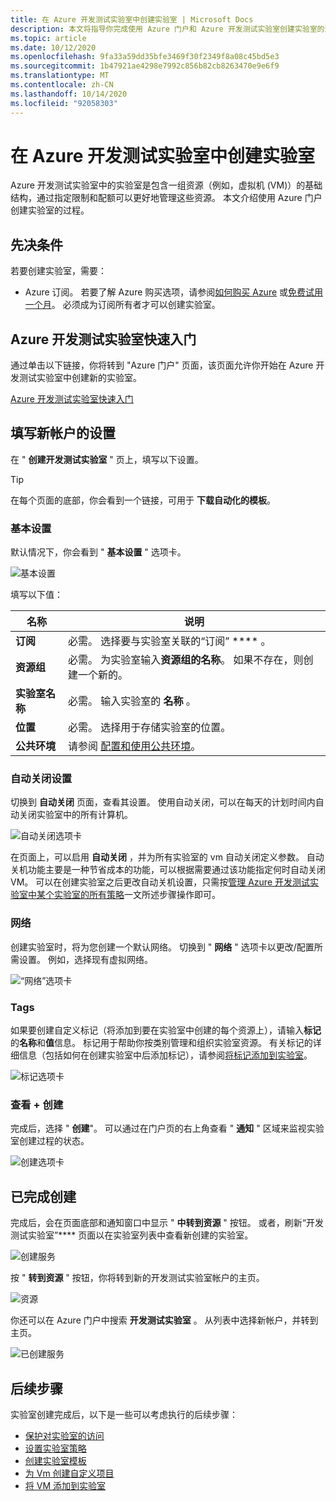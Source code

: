 ```yaml
---
title: 在 Azure 开发测试实验室中创建实验室 | Microsoft Docs
description: 本文将指导你完成使用 Azure 门户和 Azure 开发测试实验室创建实验室的过程。
ms.topic: article
ms.date: 10/12/2020
ms.openlocfilehash: 9fa33a59dd35bfe3469f30f2349f8a08c45bd5e3
ms.sourcegitcommit: 1b47921ae4298e7992c856b82cb8263470e9e6f9
ms.translationtype: MT
ms.contentlocale: zh-CN
ms.lasthandoff: 10/14/2020
ms.locfileid: "92058303"
---
```

# <a name="create-a-lab-in-azure-devtest-labs"></a>在 Azure 开发测试实验室中创建实验室

Azure 开发测试实验室中的实验室是包含一组资源（例如，虚拟机 (VM)）的基础结构，通过指定限制和配额可以更好地管理这些资源。 本文介绍使用 Azure 门户创建实验室的过程。

## <a name="prerequisites"></a>先决条件

若要创建实验室，需要：

* Azure 订阅。 若要了解 Azure 购买选项，请参阅[如何购买 Azure](https://azure.microsoft.com/pricing/purchase-options/) 或[免费试用一个月](https://azure.microsoft.com/pricing/free-trial/)。 必须成为订阅所有者才可以创建实验室。

## <a name="get-started-with-azure-devtest-labs-in-minutes"></a>Azure 开发测试实验室快速入门

通过单击以下链接，你将转到 "Azure 门户" 页面，该页面允许你开始在 Azure 开发测试实验室中创建新的实验室。

[Azure 开发测试实验室快速入门](https://go.microsoft.com/fwlink/?LinkID=627034&clcid=0x409)

## <a name="fill-out-settings-for-your-new-account"></a>填写新帐户的设置

在 " **创建开发测试实验室** " 页上，填写以下设置。

> [!TIP]
> 在每个页面的底部，你会看到一个链接，可用于 **下载自动化的模板**。

### <a name="basic-settings"></a>基本设置

默认情况下，你会看到 " **基本设置** " 选项卡。 

![基本设置](./media/devtest-lab-create-lab/basic-settings.png)

填写以下值：

|名称|说明|
|---|---|
|**订阅** | 必需。 选择要与实验室关联的“订阅” **** 。|
|**资源组**| 必需。 为实验室输入**资源组的名称**。 如果不存在，则创建一个新的。|
|**实验室名称**| 必需。 输入实验室的 **名称** 。|
|**位置**|必需。 选择用于存储实验室的位置。|
|**公共环境**| 请参阅 [配置和使用公共环境](devtest-lab-configure-use-public-environments.md)。

### <a name="auto-shutdown-settings"></a>自动关闭设置

切换到 **自动关闭** 页面，查看其设置。 使用自动关闭，可以在每天的计划时间内自动关闭实验室中的所有计算机。

![自动关闭选项卡](./media/devtest-lab-create-lab/auto-shutdown.png)

在页面上，可以启用 **自动关闭** ，并为所有实验室的 vm 自动关闭定义参数。 自动关机功能主要是一种节省成本的功能，可以根据需要通过该功能指定何时自动关闭 VM。 可以在创建实验室之后更改自动关机设置，只需按[管理 Azure 开发测试实验室中某个实验室的所有策略](./devtest-lab-set-lab-policy.md#set-auto-shutdown)一文所述步骤操作即可。

### <a name="networking"></a>网络

创建实验室时，将为您创建一个默认网络。 切换到 " **网络** " 选项卡以更改/配置所需设置。 例如，选择现有虚拟网络。

![“网络”选项卡 ](./media/devtest-lab-create-lab/networking.png)

### <a name="tags"></a>Tags

如果要创建自定义标记（将添加到要在实验室中创建的每个资源上），请输入**标记**的**名称**和**值**信息。 标记用于帮助你按类别管理和组织实验室资源。 有关标记的详细信息（包括如何在创建实验室中后添加标记），请参阅[将标记添加到实验室](devtest-lab-add-tag.md)。

![标记选项卡 ](./media/devtest-lab-create-lab/tags.png)

### <a name="review-and-create"></a>查看 + 创建

完成后，选择 " **创建**"。 可以通过在门户页的右上角查看 " **通知** " 区域来监视实验室创建过程的状态。 

![创建选项卡](./media/devtest-lab-create-lab/create-1.png)

## <a name="completed-the-creation"></a>已完成创建

完成后，会在页面底部和通知窗口中显示 " **中转到资源** " 按钮。 或者，刷新“开发测试实验室”**** 页面以在实验室列表中查看新创建的实验室。  

![创建服务](./media/devtest-lab-create-lab/create-2.png)

按 " **转到资源** " 按钮，你将转到新的开发测试实验室帐户的主页。

![资源](./media/devtest-lab-create-lab/go-to-resource.png)

你还可以在 Azure 门户中搜索 **开发测试实验室** 。 从列表中选择新帐户，并转到主页。 

![已创建服务](./media/devtest-lab-create-lab/created.png)

## <a name="next-steps"></a>后续步骤

实验室创建完成后，以下是一些可以考虑执行的后续步骤：

* [保护对实验室的访问](devtest-lab-add-devtest-user.md)
* [设置实验室策略](devtest-lab-set-lab-policy.md)
* [创建实验室模板](devtest-lab-create-template.md)
* [为 Vm 创建自定义项目](devtest-lab-artifact-author.md)
* [将 VM 添加到实验室](devtest-lab-add-vm.md)

